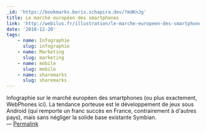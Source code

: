 ```yaml
---
_id: 'https://bookmarks.boris.schapira.dev/?mdKnJg'
title: Le marché européen des smartphones
link: 'http://webilus.fr/illustration/le-marche-europeen-des-smartphones'
date: '2010-12-20'
tags:
    - name: Infographie
      slug: infographie
    - name: Marketing
      slug: marketing
    - name: mobile
      slug: mobile
    - name: sharemarks
      slug: sharemarks
---
```


Infographie sur le marché européen des smartphones (ou plus exactement,
WebPhones ici). La tendance porteuse est le développement de jeux sous Android
(qui remporte un franc succès en France, contrairement à d'autres pays), mais
sans négliger la solide base existante Symbian. <br>&#8212;
<a href="https://bookmarks.boris.schapira.dev/?mdKnJg" title="Permalink">Permalink</a>

